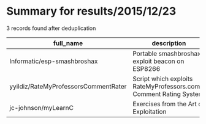 
# Summary for results/2015/12/23
    
3 records found after deduplication

| full_name | description | html_url | matched_list | matched_count | pushed_at | size | stargazers_count | language | forks_count | vul_ids |
|--------------------------------------|--------------------------------------------------------------------|---------------------------------------------------------|----------------|-----------------|---------------------------|--------|--------------------|------------|---------------|-----------|
| Informatic/esp-smashbroshax | Portable smashbroshax exploit beacon on ESP8266 | https://github.com/Informatic/esp-smashbroshax | ['exploit'] | 1 | 2015-12-23 08:55:56+00:00 | 6 | 1 | C | 0 | [] |
| yyildiz/RateMyProfessorsCommentRater | Script which exploits RateMyProfessors.com's Comment Rating System | https://github.com/yyildiz/RateMyProfessorsCommentRater | ['exploit'] | 1 | 2015-12-23 03:58:02+00:00 | 2 | 0 | Python | 0 | [] |
| jc-johnson/myLearnC | Exercises from the Art of Exploitation | https://github.com/jc-johnson/myLearnC | ['exploit'] | 1 | 2015-12-23 06:06:00+00:00 | 0 | 0 | | 0 | [] |
